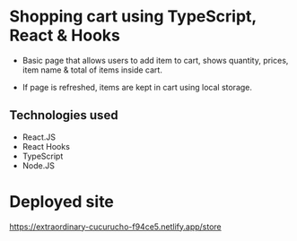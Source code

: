 # Shopping cart using TypeScript, React & Hooks

- Basic page that allows users to add item to cart, shows quantity, prices, item name & total of items inside cart.

- If page is refreshed, items are kept in cart using local storage.

## Technologies used

- React.JS
- React Hooks
- TypeScript
- Node.JS

# Deployed site

https://extraordinary-cucurucho-f94ce5.netlify.app/store
